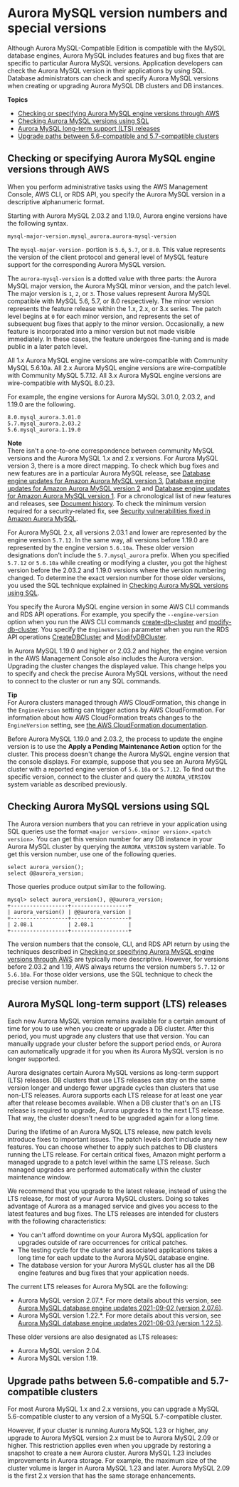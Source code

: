 # Aurora MySQL version numbers and special versions<a name="AuroraMySQL.Updates.Versions"></a>

 Although Aurora MySQL\-Compatible Edition is compatible with the MySQL database engines, Aurora MySQL includes features and bug fixes that are specific to particular Aurora MySQL versions\. Application developers can check the Aurora MySQL version in their applications by using SQL\. Database administrators can check and specify Aurora MySQL versions when creating or upgrading Aurora MySQL DB clusters and DB instances\. 

**Topics**
+ [Checking or specifying Aurora MySQL engine versions through AWS](#AuroraMySQL.Updates.EngineVersions)
+ [Checking Aurora MySQL versions using SQL](#AuroraMySQL.Updates.DBVersions)
+ [Aurora MySQL long\-term support \(LTS\) releases](#AuroraMySQL.Updates.LTS)
+ [Upgrade paths between 5\.6\-compatible and 5\.7\-compatible clusters](#AuroraMySQL.Updates.UpgradePaths)

## Checking or specifying Aurora MySQL engine versions through AWS<a name="AuroraMySQL.Updates.EngineVersions"></a>

 When you perform administrative tasks using the AWS Management Console, AWS CLI, or RDS API, you specify the Aurora MySQL version in a descriptive alphanumeric format\. 

 Starting with Aurora MySQL 2\.03\.2 and 1\.19\.0, Aurora engine versions have the following syntax\. 

```
mysql-major-version.mysql_aurora.aurora-mysql-version
```

 The `mysql-major-version-` portion is `5.6`, `5.7`, or `8.0`\. This value represents the version of the client protocol and general level of MySQL feature support for the corresponding Aurora MySQL version\. 

 The `aurora-mysql-version` is a dotted value with three parts: the Aurora MySQL major version, the Aurora MySQL minor version, and the patch level\. The major version is `1`, `2`, or `3`\. Those values represent Aurora MySQL compatible with MySQL 5\.6, 5\.7, or 8\.0 respectively\. The minor version represents the feature release within the 1\.x, 2\.x, or 3\.x series\. The patch level begins at `0` for each minor version, and represents the set of subsequent bug fixes that apply to the minor version\. Occasionally, a new feature is incorporated into a minor version but not made visible immediately\. In these cases, the feature undergoes fine\-tuning and is made public in a later patch level\. 

 All 1\.x Aurora MySQL engine versions are wire\-compatible with Community MySQL 5\.6\.10a\. All 2\.x Aurora MySQL engine versions are wire\-compatible with Community MySQL 5\.7\.12\. All 3\.x Aurora MySQL engine versions are wire\-compatible with MySQL 8\.0\.23\. 

 For example, the engine versions for Aurora MySQL 3\.01\.0, 2\.03\.2, and 1\.19\.0 are the following\. 

```
8.0.mysql_aurora.3.01.0
5.7.mysql_aurora.2.03.2
5.6.mysql_aurora.1.19.0
```

**Note**  
 There isn't a one\-to\-one correspondence between community MySQL versions and the Aurora MySQL 1\.x and 2\.x versions\. For Aurora MySQL version 3, there is a more direct mapping\. To check which bug fixes and new features are in a particular Aurora MySQL release, see [Database engine updates for Amazon Aurora MySQL version 3](AuroraMySQL.Updates.30Updates.md), [Database engine updates for Amazon Aurora MySQL version 2](AuroraMySQL.Updates.20Updates.md) and [Database engine updates for Amazon Aurora MySQL version 1](AuroraMySQL.Updates.11Updates.md)\. For a chronological list of new features and releases, see [Document history](WhatsNew.md)\. To check the minimum version required for a security\-related fix, see [Security vulnerabilities fixed in Amazon Aurora MySQL](AuroraMySQL.CVE_list.md)\. 

 For Aurora MySQL 2\.x, all versions 2\.03\.1 and lower are represented by the engine version `5.7.12`\. In the same way, all versions before 1\.19\.0 are represented by the engine version `5.6.10a`\. These older version designations don't include the `5.7.mysql_aurora` prefix\. When you specified `5.7.12` or `5.6.10a` while creating or modifying a cluster, you got the highest version before the 2\.03\.2 and 1\.19\.0 versions where the version numbering changed\. To determine the exact version number for those older versions, you used the SQL technique explained in [Checking Aurora MySQL versions using SQL](#AuroraMySQL.Updates.DBVersions)\. 

 You specify the Aurora MySQL engine version in some AWS CLI commands and RDS API operations\. For example, you specify the `--engine-version` option when you run the AWS CLI commands [create\-db\-cluster](https://docs.aws.amazon.com/cli/latest/reference/rds/create-db-cluster.html) and [modify\-db\-cluster](https://docs.aws.amazon.com/cli/latest/reference/rds/modify-db-cluster.html)\. You specify the `EngineVersion` parameter when you run the RDS API operations [CreateDBCluster](https://docs.aws.amazon.com/AmazonRDS/latest/APIReference/API_CreateDBCluster.html) and [ModifyDBCluster](https://docs.aws.amazon.com/AmazonRDS/latest/APIReference/API_ModifyDBCluster.html)\. 

 In Aurora MySQL 1\.19\.0 and higher or 2\.03\.2 and higher, the engine version in the AWS Management Console also includes the Aurora version\. Upgrading the cluster changes the displayed value\. This change helps you to specify and check the precise Aurora MySQL versions, without the need to connect to the cluster or run any SQL commands\. 

**Tip**  
 For Aurora clusters managed through AWS CloudFormation, this change in the `EngineVersion` setting can trigger actions by AWS CloudFormation\. For information about how AWS CloudFormation treats changes to the `EngineVersion` setting, see [the AWS CloudFormation documentation](https://docs.aws.amazon.com/AWSCloudFormation/latest/UserGuide/aws-resource-rds-dbcluster.html)\. 

 Before Aurora MySQL 1\.19\.0 and 2\.03\.2, the process to update the engine version is to use the **Apply a Pending Maintenance Action** option for the cluster\. This process doesn't change the Aurora MySQL engine version that the console displays\. For example, suppose that you see an Aurora MySQL cluster with a reported engine version of `5.6.10a` or `5.7.12`\. To find out the specific version, connect to the cluster and query the `AURORA_VERSION` system variable as described previously\. 

## Checking Aurora MySQL versions using SQL<a name="AuroraMySQL.Updates.DBVersions"></a>

 The Aurora version numbers that you can retrieve in your application using SQL queries use the format `<major version>.<minor version>.<patch version>`\. You can get this version number for any DB instance in your Aurora MySQL cluster by querying the `AURORA_VERSION` system variable\. To get this version number, use one of the following queries\. 

```
select aurora_version();
select @@aurora_version;
```

 Those queries produce output similar to the following\. 

```
mysql> select aurora_version(), @@aurora_version;
+------------------+------------------+
| aurora_version() | @@aurora_version |
+------------------+------------------+
| 2.08.1           | 2.08.1           |
+------------------+------------------+
```

 The version numbers that the console, CLI, and RDS API return by using the techniques described in [Checking or specifying Aurora MySQL engine versions through AWS](#AuroraMySQL.Updates.EngineVersions) are typically more descriptive\. However, for versions before 2\.03\.2 and 1\.19, AWS always returns the version numbers `5.7.12` or `5.6.10a`\. For those older versions, use the SQL technique to check the precise version number\. 

## Aurora MySQL long\-term support \(LTS\) releases<a name="AuroraMySQL.Updates.LTS"></a>

 Each new Aurora MySQL version remains available for a certain amount of time for you to use when you create or upgrade a DB cluster\. After this period, you must upgrade any clusters that use that version\. You can manually upgrade your cluster before the support period ends, or Aurora can automatically upgrade it for you when its Aurora MySQL version is no longer supported\. 

 Aurora designates certain Aurora MySQL versions as long\-term support \(LTS\) releases\. DB clusters that use LTS releases can stay on the same version longer and undergo fewer upgrade cycles than clusters that use non\-LTS releases\. Aurora supports each LTS release for at least one year after that release becomes available\. When a DB cluster that's on an LTS release is required to upgrade, Aurora upgrades it to the next LTS release\. That way, the cluster doesn't need to be upgraded again for a long time\. 

 During the lifetime of an Aurora MySQL LTS release, new patch levels introduce fixes to important issues\. The patch levels don't include any new features\. You can choose whether to apply such patches to DB clusters running the LTS release\. For certain critical fixes, Amazon might perform a managed upgrade to a patch level within the same LTS release\. Such managed upgrades are performed automatically within the cluster maintenance window\. 

 We recommend that you upgrade to the latest release, instead of using the LTS release, for most of your Aurora MySQL clusters\. Doing so takes advantage of Aurora as a managed service and gives you access to the latest features and bug fixes\. The LTS releases are intended for clusters with the following characteristics: 
+  You can't afford downtime on your Aurora MySQL application for upgrades outside of rare occurrences for critical patches\. 
+  The testing cycle for the cluster and associated applications takes a long time for each update to the Aurora MySQL database engine\. 
+  The database version for your Aurora MySQL cluster has all the DB engine features and bug fixes that your application needs\. 

 The current LTS releases for Aurora MySQL are the following: 
+  Aurora MySQL version 2\.07\.\*\. For more details about this version, see [Aurora MySQL database engine updates 2021\-09\-02 \(version 2\.07\.6\)](AuroraMySQL.Updates.2076.md)\. 
+  Aurora MySQL version 1\.22\.\*\. For more details about this version, see [Aurora MySQL database engine updates 2021\-06\-03 \(version 1\.22\.5\)](AuroraMySQL.Updates.1225.md)\. 

 These older versions are also designated as LTS releases: 
+  Aurora MySQL version 2\.04\. 
+  Aurora MySQL version 1\.19\. 

## Upgrade paths between 5\.6\-compatible and 5\.7\-compatible clusters<a name="AuroraMySQL.Updates.UpgradePaths"></a>

 For most Aurora MySQL 1\.x and 2\.x versions, you can upgrade a MySQL 5\.6\-compatible cluster to any version of a MySQL 5\.7\-compatible cluster\. 

 However, if your cluster is running Aurora MySQL 1\.23 or higher, any upgrade to Aurora MySQL version 2\.x must be to Aurora MySQL 2\.09 or higher\. This restriction applies even when you upgrade by restoring a snapshot to create a new Aurora cluster\. Aurora MySQL 1\.23 includes improvements in Aurora storage\. For example, the maximum size of the cluster volume is larger in Aurora MySQL 1\.23 and later\. Aurora MySQL 2\.09 is the first 2\.x version that has the same storage enhancements\. 